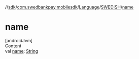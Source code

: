 //[sdk](../../../../index.md)/[com.swedbankpay.mobilesdk](../../index.md)/[Language](../index.md)/[SWEDISH](index.md)/[name](name.md)



# name  
[androidJvm]  
Content  
val [name](name.md): [String](https://kotlinlang.org/api/latest/jvm/stdlib/kotlin/-string/index.html)  



